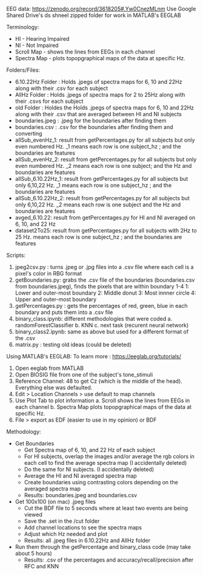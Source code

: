 EEG data: https://zenodo.org/record/3618205#.Yw0CnezMLnm
Use Google Shared Drive's ds shneel zipped folder for work in MATLAB's EEGLAB

Terminology:
- HI - Hearing Impaired
- NI - Not Impaired
- Scroll Map - shows the lines from EEGs in each channel
- Spectra Map - plots topopgraphical maps of the data at specific Hz.

Folders/Files:
- 6.10.22Hz Folder :      Holds .jpegs of spectra maps for 6, 10 and 22Hz along with their .csv for each subject
- AllHz Folder :          Holds .jpegs of spectra maps for 2 to 25Hz along with their .csvs for each subject
- old Folder :            Holdes the Holds .jpegs of spectra maps for 6, 10 and 22Hz along with their .csv that are averaged between HI and NI subjects
- boundaries.jpeg :       .jpeg for the boundaries after finding them
- boundaries.csv :        .csv for the boundaries after finding them and converting
- allSub_evenHz_1:        result from getPercentages.py for all subjects but only even numbered Hz. _1 means each row is one subject_hz ; and the boundaries are features
- allSub_evenHz_2:        result from getPercentages.py for all subjects but only even numbered Hz. _2 means each row is one subject; and the Hz and boundaries are features
- allSub_6.10.22Hz_1:     result from getPercentages.py for all subjects but only 6,10,22 Hz. _1 means each row is one subject_hz ; and the boundaries are features
- allSub_6.10.22Hz_2:     result from getPercentages.py for all subjects but only 6,10,22 Hz. _2 means each row is one subject and the Hz and boundaries are features
- avged_6.10.22:          result from getPercentages.py for HI and NI averaged on 6, 10, and 22 Hz
- dataset2To25:           result from getPercentages.py for all subjects with 2Hz to 25 Hz. means each row is one subject_hz ; and the boundaries are features


Scripts:
1. jpeg2csv.py :        turns .jpeg or .jpg files into a .csv file where each cell is a pixel's color in RBG format
2. getBoundaries.py:    grabs the .csv file of the boundaries (boundaries.csv from boundaries.jpeg), finds the pixels that are within boundary 1-4
                        1: Lower and outer-most boundary
                        2: Middle donut
                        3: Most innner circle
                        4: Upper and outer-most boundary
3. getPercentages.py :  gets the percentages of red, green, blue in each boundary and puts them into a .csv file
4. binary_class.ipynb:  different methodologies that were coded
                        a. randomForestClassifier
                        b. KNN
                        c. next task (recurent neural network)
5. binary_class2.ipynb: same as above but used for a different format of the .csv
6. matrix.py :          testing old ideas (could be deleted)


Using MATLAB's EEGLAB:
To learn more : https://eeglab.org/tutorials/
1. Open eeglab from MATLAB
2. Open BIOSIG file from one of the subject's tone_stimuli
3. Reference Channel: 48 to get Cz (which is the middle of the head). Everything else was defaulted.
4. Edit > Location Channels > use default to map channels
5. Use Plot Tab to plot information
    a. Scroll shows the lines from EEGs in each channel
    b. Spectra Map plots topopgraphical maps of the data at specific Hz.
6. File > export as EDF (easier to use in my opinion) or BDF

Methodology:
- Get Boundaries
    - Get Spectra map of 6, 10, and 22 Hz of each subject
    - For HI subjects, overlap the images and/or average the rgb colors in each cell to find the average spectra map (I accidentally deleted)
    - Do the same for NI subjects. (I accidentally deleted)
    - Average the HI and NI averaged spectra map
    - Create boundaries using contrasting colors depending on the averaged spectra map
    - Results: boundaries.jpeg and boundaries.csv
- Get 100x100 (on mac) .jpeg files
    - Cut the BDF file to 5 seconds where at least two events are being viewed
    - Save the .set in the /cut folder
    - Add channel locations to see the spectra maps
    - Adjust which Hz needed and plot
    - Results: all .jpeg files in 6.10.22Hz and AllHz folder
- Run them through the getPercentage and binary_class code (may take about 5 hours)
    - Results: .csv of the percentages and accuracy/recall/precision after RFC and KNN
